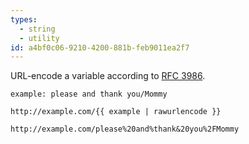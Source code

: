 ```yaml
---
types:
  - string
  - utility
id: a4bf0c06-9210-4200-881b-feb9011ea2f7
---
```


URL-encode a variable according to [RFC 3986][rfc-3986].
```.language-yaml
example: please and thank you/Mommy
```

```
http://example.com/{{ example | rawurlencode }}
```

```.language-output
http://example.com/please%20and%thank&20you%2FMommy
```

[rfc-3986]: http://php.net/manual/en/function.rawurlencode.php
